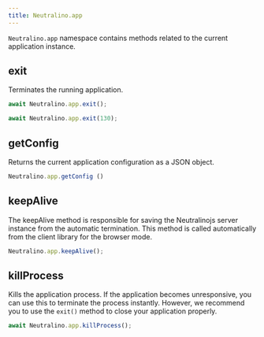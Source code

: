 ```yaml
---
title: Neutralino.app
---
```


`Neutralino.app` namespace contains methods related to the current application instance.


## exit

Terminates the running application.

```js
await Neutralino.app.exit();
```

```js
await Neutralino.app.exit(130);
```

## getConfig

Returns the current application configuration as a JSON object.

```js
Neutralino.app.getConfig ()
```

## keepAlive

The keepAlive method is responsible for saving the Neutralinojs server instance from the automatic termination.
This method is called automatically from the client library for the browser mode.

```js
Neutralino.app.keepAlive();
```

## killProcess

Kills the application process.
If the application becomes unresponsive, you can use this to terminate the process instantly.
However, we recommend you to use the `exit()` method to close your application properly.

```js
await Neutralino.app.killProcess();
```
